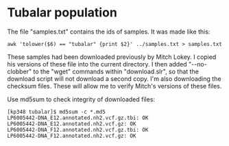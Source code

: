 # Tubalar population

The file "samples.txt" contains the ids of samples.  It was made like
this:

    awk 'tolower($6) == "tubalar" {print $2}' ../samples.txt > samples.txt

These samples had been downloaded previously by Mitch Lokey. I copied
his versions of these file into the current directory.  I then added
"--no-clobber" to the "wget" commands within "download.slr", so that
the download script will not download a second copy. I'm also
downloading the checksum files. These will allow me to verify Mitch's
versions of these files.

Use md5sum to check integrity of downloaded files:

    [kp348 tubalar]$ md5sum -c *.md5
    LP6005442-DNA_E12.annotated.nh2.vcf.gz.tbi: OK
    LP6005442-DNA_E12.annotated.nh2.vcf.gz: OK
    LP6005442-DNA_F12.annotated.nh2.vcf.gz.tbi: OK
    LP6005442-DNA_F12.annotated.nh2.vcf.gz: OK
